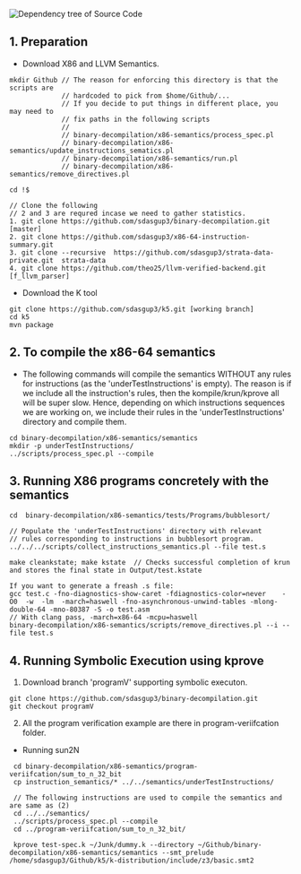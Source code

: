 ![Dependency tree of Source Code](https://github.com/sdasgup3/binary-decompilation/blob/master/x86-semantics/docs/reports/import_graph.png)

## 1. Preparation 
 - Download X86 and LLVM Semantics. 
  ```
  mkdir Github // The reason for enforcing this directory is that the scripts are
               // hardcoded to pick from $home/Github/...
               // If you decide to put things in different place, you may need to
               // fix paths in the following scripts
               //
               // binary-decompilation/x86-semantics/process_spec.pl
               // binary-decompilation/x86-semantics/update_instructions_sematics.pl
               // binary-decompilation/x86-semantics/run.pl
               // binary-decompilation/x86-semantics/remove_directives.pl
  
  cd !$

  // Clone the following
  // 2 and 3 are requred incase we need to gather statistics.
  1. git clone https://github.com/sdasgup3/binary-decompilation.git [master]
  2. git clone https://github.com/sdasgup3/x86-64-instruction-summary.git    
  3. git clone --recursive  https://github.com/sdasgup3/strata-data-private.git  strata-data
  4. git clone https://github.com/theo25/llvm-verified-backend.git [f_llvm_parser]
  ```

 - Download the K tool
  ```
  git clone https://github.com/sdasgup3/k5.git [working branch]
  cd k5
  mvn package 
  ```

## 2. To compile the x86-64 semantics
  - The following commands will compile the semantics WITHOUT any rules for
  instructions (as the 'underTestInstructions' is empty).  The reason is if we
  include all the instruction's rules, then the kompile/krun/kprove all will be
  super slow. Hence, depending on which instructions sequences we are working
  on, we include their rules in the 'underTestInstructions' directory and
  compile them.  
  
  ``` 
  cd binary-decompilation/x86-semantics/semantics 
  mkdir -p underTestInstructions/ 
  ../scripts/process_spec.pl --compile 
  ```

## 3. Running X86 programs concretely with the semantics
```
cd  binary-decompilation/x86-semantics/tests/Programs/bubblesort/

// Populate the 'underTestInstructions' directory with relevant
// rules corresponding to instructions in bubblesort program.
../../../scripts/collect_instructions_semantics.pl --file test.s

make cleankstate; make kstate  // Checks successful completion of krun and stores the final state in Output/test.kstate

If you want to generate a freash .s file:
gcc test.c -fno-diagnostics-show-caret -fdiagnostics-color=never    -O0  -w  -lm  -march=haswell -fno-asynchronous-unwind-tables -mlong-double-64 -mno-80387 -S -o test.asm
// With clang pass, -march=x86-64 -mcpu=haswell
binary-decompilation/x86-semantics/scripts/remove_directives.pl --i --file test.s 
```


## 4. Running Symbolic Execution using kprove
 1. Download branch 'programV' supporting symbolic executon. 
  ```
  git clone https://github.com/sdasgup3/binary-decompilation.git 
  git checkout programV 
  ```
 2. All the program verification example are there in program-veriifcation
   folder.
   - Running sun2N
   ```
    cd binary-decompilation/x86-semantics/program-veriifcation/sum_to_n_32_bit
    cp instruction_semantics/* ../../semantics/underTestInstructions/
    
    // The following instructions are used to compile the semantics and are same as (2)
    cd ../../semantics/
    ../scripts/process_spec.pl --compile
    cd ../program-veriifcation/sum_to_n_32_bit/
    
    kprove test-spec.k ~/Junk/dummy.k --directory ~/Github/binary-decompilation/x86-semantics/semantics --smt_prelude /home/sdasgup3/Github/k5/k-distribution/include/z3/basic.smt2
   ```
